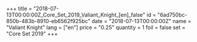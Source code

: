+++
title = "2018-07-13T00:00:00Z_Core_Set_2019_Valiant_Knight_[en]_false"
id = "6ad750bc-850b-483b-8910-eb6562f925bc"
date = "2018-07-13T00:00:00Z"
name = "Valiant Knight"
lang = ["en"]
price = "0.25"
quantity = 1
foil = false
set = "Core Set 2019"
+++
